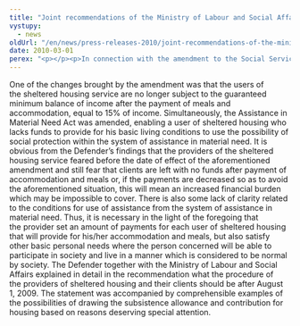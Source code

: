```yaml
---
title: "Joint recommendations of the Ministry of Labour and Social Affairs and the Public Defender of Rights on Sheltered Housing"
vystupy:
  - news
oldUrl: "/en/news/press-releases-2010/joint-recommendations-of-the-ministry-of-labour-and-social-affairs-and-the-public-defender-of-rights/"
date: 2010-03-01
perex: "<p></p><p>In connection with the amendment to the Social Services Act effective since August 1, 2009, the Defender together with the Ministry of Labour and Social Affairs issued recommendations concerning sheltered housing. </p>"
---
```


<!-- imported from the old website -->

<p>One of the changes brought by the amendment was that the users of the sheltered housing service are no longer subject to the guaranteed minimum balance of income after the payment of meals and accommodation, equal to 15% of income. Simultaneously, the Assistance in Material Need Act was amended, enabling a user of sheltered housing who lacks funds to provide for his basic living conditions to use the possibility of social protection within the system of assistance in material need. It is obvious from the Defender’s findings that the providers of the sheltered housing service feared before the date of effect of the aforementioned amendment and still fear that clients are left with no funds after payment of accommodation and meals or, if the payments are decreased so as to avoid the aforementioned situation, this will mean an increased financial burden which may be impossible to cover. There is also some lack of clarity related to the conditions for use of assistance from the system of assistance in material need. Thus, it is necessary in the light of the foregoing that the provider set an amount of payments for each user of sheltered housing that will provide for his/her accommodation and meals, but also satisfy other basic personal needs where the person concerned will be able to participate in society and live in a manner which is considered to be normal by society. The Defender together with the Ministry of Labour and Social Affairs explained in detail in the recommendation what the procedure of the providers of sheltered housing and their clients should be after August 1, 2009. The statement was accompanied by comprehensible examples of the possibilities of drawing the subsistence allowance and contribution for housing based on reasons deserving special attention.</p><p></p><p></p>
